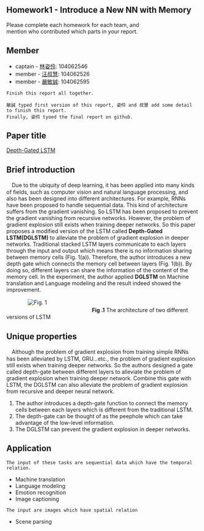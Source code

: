 ## Homework1 - Introduce a New NN with Memory 
Please complete each homework for each team, and <br>
mention who contributed which parts in your report.

## Member
* captain - <a href="https://github.com/maolin23?tab=repositories">林姿伶</a>: 104062546
* member -  <a href="https://github.com/hedywang73?tab=repositories">汪叔慧</a>: 104062526
* member - <a href="https://github.com/yenmincheng0708?tab=repositories">嚴敏誠</a>: 104062595

`Finish this report all together.`<br>
```
敏誠 typed first version of this report, 姿伶 and 叔慧 add some detail to finish this report.
Finally, 姿伶 tyoed the final report on github.
```

## Paper title
<a href="https://arxiv.org/pdf/1508.03790v4.pdf">Depth-Gated LSTM</a>

## Brief introduction
　Due to the ubiquity of deep learning, it has been applied into many kinds of fields, such as computer vision and natural language processing, and also has been designed into different architectures. For example, RNNs have been proposed to handle sequential data. This kind of architecture suffers from the gradient vanishing. So LSTM has been proposed to prevent the gradient vanishing from recursive networks. However, the problem of gradient explosion still exists when training deeper networks. So this paper proposes a modified version of the LSTM called **Depth-Gated LSTM(DGLSTM)** to alleviate the problem of gradient explosion in deeper networks. Traditional stacked LSTM layers communicate to each layers through the input and output which means there is no information sharing between memory cells (Fig. 1(a)). Therefore, the author introduces a new depth gate which connects the memory cell between layers (Fig. 1(b)). By doing so, different layers can share the information of the content of the memory cell. In the experiment, the author applied **DGLSTM** on Machine translation and Language modeling and the result indeed showed the improvement.

　　　　![Fig. 1](https://github.com/maolin23/homework1-1/blob/master/Fig_1.JPG)<br>
　　　　　　　　　　　　　　　　**Fig .1** The architecture of two different versions of LSTM

## Unique properties
　Although the problem of gradient explosion from training simple RNNs has been alleviated by LSTM, GRU…etc., the problem of gradient explosion still exists when training deeper networks. So the authors designed a gate called depth-gate between different layers to alleviate the problem of gradient explosion when training deeper network. Combine this gate with LSTM, the DGLSTM can also alleviate the problem of gradient explosion from recursive and deeper neural network.
 
1.	The author introduces a depth-gate function to connect the memory cells between each layers which is different from the traditional LSTM.
2.	The depth-gate can be thought of as the peephole which can take advantage of the low-level information.
3.	The DGLSTM can prevent the gradient explosion in deeper networks.

## Application
`The input of these tasks are sequential data which have the temporal relation.`
* Machine translation <br>
* Language modeling<br>
* Emotion recognition<br>
* Image captioning <br>

`The input are images which have spatial relation`
* Scene parsing   <br>

